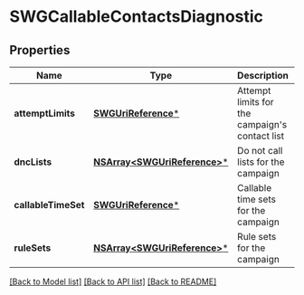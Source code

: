 # SWGCallableContactsDiagnostic

## Properties
Name | Type | Description | Notes
------------ | ------------- | ------------- | -------------
**attemptLimits** | [**SWGUriReference***](SWGUriReference.md) | Attempt limits for the campaign&#39;s contact list | [optional] 
**dncLists** | [**NSArray&lt;SWGUriReference&gt;***](SWGUriReference.md) | Do not call lists for the campaign | [optional] 
**callableTimeSet** | [**SWGUriReference***](SWGUriReference.md) | Callable time sets for the campaign | [optional] 
**ruleSets** | [**NSArray&lt;SWGUriReference&gt;***](SWGUriReference.md) | Rule sets for the campaign | [optional] 

[[Back to Model list]](../README.md#documentation-for-models) [[Back to API list]](../README.md#documentation-for-api-endpoints) [[Back to README]](../README.md)


